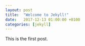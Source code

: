 ```yaml
---
layout: post
title:  "Welcome to Jekyll!"
date:   2017-12-13 01:00:00 +0100
categories: [jekyll]
---
```

This is the first post.
